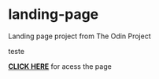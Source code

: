 # landing-page
Landing page project from The Odin Project

<a ref="https://pedrorub1.github.io/landing-page/">teste</a>

[**CLICK HERE**](https://pedrorub1.github.io/landing-page/) for acess the page


